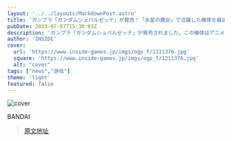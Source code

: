 ```yaml
---
layout: '../../layouts/MarkdownPost.astro'
title: 'ガンプラ「ガンダムシュバルゼッテ」が発売！「水星の魔女」で活躍した機体を最速立体化'
pubDate: 2023-07-07T15:30:03Z
description: 'ガンプラ「ガンダムシュバルゼッテ」が発売されました。この機体はアニメ「水星の魔女」で活躍した機体を立体化したものです。詳細はこちらをご覧ください。'
author: 'INSIDE'
cover:
  url: 'https://www.inside-games.jp/imgs/ogp_f/1211376.jpg'
  square: 'https://www.inside-games.jp/imgs/ogp_f/1211376.jpg'
  alt: "cover"
tags: ["news","游戏"]
theme: 'light'
featured: false
---
```


![cover](https://www.inside-games.jp/imgs/ogp_f/1211376.jpg)

BANDAI

>[原文地址](https://www.inside-games.jp/article/2023/07/08/147081.html)  